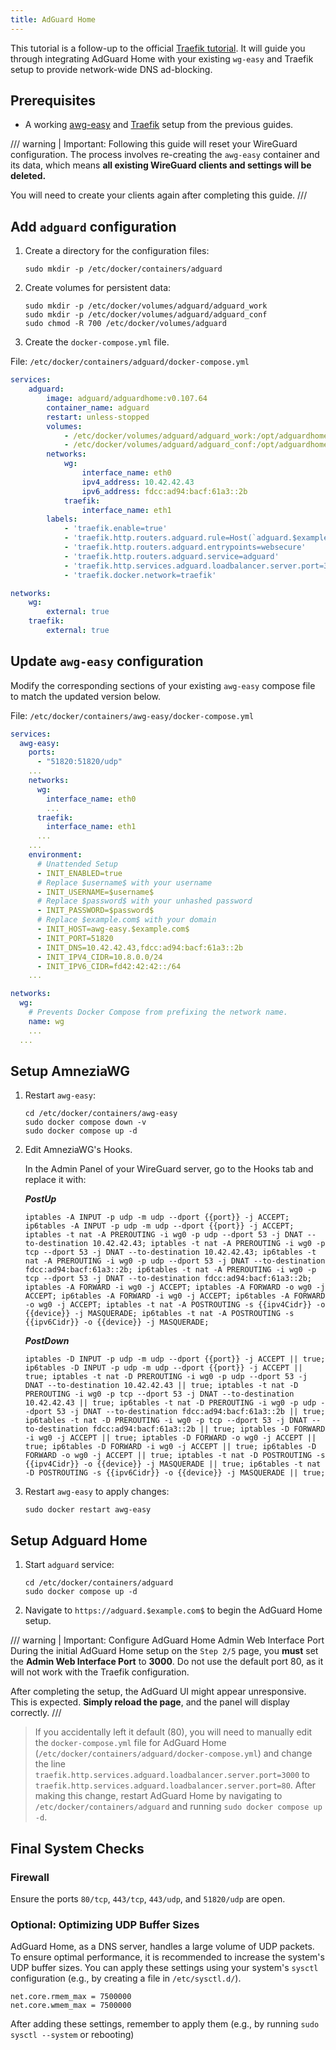```yaml
---
title: AdGuard Home
---
```


This tutorial is a follow-up to the official [Traefik tutorial](./traefik.md). It will guide you through integrating AdGuard Home with your existing `wg-easy` and Traefik setup to provide network-wide DNS ad-blocking.

## Prerequisites

- A working [awg-easy](./basic-installation.md) and [Traefik](./traefik.md) setup from the previous guides.

/// warning | Important: Following this guide will reset your WireGuard configuration.
The process involves re-creating the `awg-easy` container and its data, which means **all existing WireGuard clients and settings will be deleted.**

You will need to create your clients again after completing this guide.
///

## Add `adguard` configuration

1. Create a directory for the configuration files:

    ```shell
    sudo mkdir -p /etc/docker/containers/adguard
    ```

2. Create volumes for persistent data:

    ```shell
    sudo mkdir -p /etc/docker/volumes/adguard/adguard_work
    sudo mkdir -p /etc/docker/volumes/adguard/adguard_conf
    sudo chmod -R 700 /etc/docker/volumes/adguard
    ```

3. Create the `docker-compose.yml` file.

File: `/etc/docker/containers/adguard/docker-compose.yml`

```yaml
services:
    adguard:
        image: adguard/adguardhome:v0.107.64
        container_name: adguard
        restart: unless-stopped
        volumes:
            - /etc/docker/volumes/adguard/adguard_work:/opt/adguardhome/work
            - /etc/docker/volumes/adguard/adguard_conf:/opt/adguardhome/conf
        networks:
            wg:
                interface_name: eth0
                ipv4_address: 10.42.42.43
                ipv6_address: fdcc:ad94:bacf:61a3::2b
            traefik:
                interface_name: eth1
        labels:
            - 'traefik.enable=true'
            - 'traefik.http.routers.adguard.rule=Host(`adguard.$example.com$`)'
            - 'traefik.http.routers.adguard.entrypoints=websecure'
            - 'traefik.http.routers.adguard.service=adguard'
            - 'traefik.http.services.adguard.loadbalancer.server.port=3000'
            - 'traefik.docker.network=traefik'

networks:
    wg:
        external: true
    traefik:
        external: true
```

## Update `awg-easy` configuration

Modify the corresponding sections of your existing `awg-easy` compose file to match the updated version below.

File: `/etc/docker/containers/awg-easy/docker-compose.yml`

```yaml
services:
  awg-easy:
    ports:
      - "51820:51820/udp"
    ...
    networks:
      wg:
        interface_name: eth0
        ...
      traefik:
        interface_name: eth1
      ...
    ...
    environment:
      # Unattended Setup
      - INIT_ENABLED=true
      # Replace $username$ with your username
      - INIT_USERNAME=$username$
      # Replace $password$ with your unhashed password
      - INIT_PASSWORD=$password$
      # Replace $example.com$ with your domain
      - INIT_HOST=awg-easy.$example.com$
      - INIT_PORT=51820
      - INIT_DNS=10.42.42.43,fdcc:ad94:bacf:61a3::2b
      - INIT_IPV4_CIDR=10.8.0.0/24
      - INIT_IPV6_CIDR=fd42:42:42::/64
    ...

networks:
  wg:
    # Prevents Docker Compose from prefixing the network name.
    name: wg
    ...
  ...
```

## Setup AmneziaWG

1. Restart `awg-easy`:

    ```shell
    cd /etc/docker/containers/awg-easy
    sudo docker compose down -v
    sudo docker compose up -d
    ```

2. Edit AmneziaWG's Hooks.

    In the Admin Panel of your WireGuard server, go to the Hooks tab and replace it with:

    **_PostUp_**

    ```shell
    iptables -A INPUT -p udp -m udp --dport {{port}} -j ACCEPT; ip6tables -A INPUT -p udp -m udp --dport {{port}} -j ACCEPT; iptables -t nat -A PREROUTING -i wg0 -p udp --dport 53 -j DNAT --to-destination 10.42.42.43; iptables -t nat -A PREROUTING -i wg0 -p tcp --dport 53 -j DNAT --to-destination 10.42.42.43; ip6tables -t nat -A PREROUTING -i wg0 -p udp --dport 53 -j DNAT --to-destination fdcc:ad94:bacf:61a3::2b; ip6tables -t nat -A PREROUTING -i wg0 -p tcp --dport 53 -j DNAT --to-destination fdcc:ad94:bacf:61a3::2b; iptables -A FORWARD -i wg0 -j ACCEPT; iptables -A FORWARD -o wg0 -j ACCEPT; ip6tables -A FORWARD -i wg0 -j ACCEPT; ip6tables -A FORWARD -o wg0 -j ACCEPT; iptables -t nat -A POSTROUTING -s {{ipv4Cidr}} -o {{device}} -j MASQUERADE; ip6tables -t nat -A POSTROUTING -s {{ipv6Cidr}} -o {{device}} -j MASQUERADE;
    ```

    **_PostDown_**

    ```shell
    iptables -D INPUT -p udp -m udp --dport {{port}} -j ACCEPT || true; ip6tables -D INPUT -p udp -m udp --dport {{port}} -j ACCEPT || true; iptables -t nat -D PREROUTING -i wg0 -p udp --dport 53 -j DNAT --to-destination 10.42.42.43 || true; iptables -t nat -D PREROUTING -i wg0 -p tcp --dport 53 -j DNAT --to-destination 10.42.42.43 || true; ip6tables -t nat -D PREROUTING -i wg0 -p udp --dport 53 -j DNAT --to-destination fdcc:ad94:bacf:61a3::2b || true; ip6tables -t nat -D PREROUTING -i wg0 -p tcp --dport 53 -j DNAT --to-destination fdcc:ad94:bacf:61a3::2b || true; iptables -D FORWARD -i wg0 -j ACCEPT || true; iptables -D FORWARD -o wg0 -j ACCEPT || true; ip6tables -D FORWARD -i wg0 -j ACCEPT || true; ip6tables -D FORWARD -o wg0 -j ACCEPT || true; iptables -t nat -D POSTROUTING -s {{ipv4Cidr}} -o {{device}} -j MASQUERADE || true; ip6tables -t nat -D POSTROUTING -s {{ipv6Cidr}} -o {{device}} -j MASQUERADE || true;
    ```

3. Restart `awg-easy` to apply changes:

    ```shell
    sudo docker restart awg-easy
    ```

## Setup Adguard Home

1. Start `adguard` service:

    ```shell
    cd /etc/docker/containers/adguard
    sudo docker compose up -d
    ```

2. Navigate to `https://adguard.$example.com$` to begin the AdGuard Home setup.

/// warning | Important: Configure AdGuard Home Admin Web Interface Port
During the initial AdGuard Home setup on the `Step 2/5` page, you **must** set the **Admin Web Interface Port** to **3000**. Do not use the default port 80, as it will not work with the Traefik configuration.

After completing the setup, the AdGuard UI might appear unresponsive. This is expected. **Simply reload the page**, and the panel will display correctly.
///

> If you accidentally left it default (80), you will need to manually edit the `docker-compose.yml` file for AdGuard Home (`/etc/docker/containers/adguard/docker-compose.yml`) and change the line `traefik.http.services.adguard.loadbalancer.server.port=3000` to `traefik.http.services.adguard.loadbalancer.server.port=80`. After making this change, restart AdGuard Home by navigating to `/etc/docker/containers/adguard` and running `sudo docker compose up -d`.

## Final System Checks

### Firewall

Ensure the ports `80/tcp`, `443/tcp`, `443/udp`, and `51820/udp` are open.

### Optional: Optimizing UDP Buffer Sizes

AdGuard Home, as a DNS server, handles a large volume of UDP packets. To ensure optimal performance, it is recommended to increase the system's UDP buffer sizes. You can apply these settings using your system's `sysctl` configuration (e.g., by creating a file in `/etc/sysctl.d/`).

```shell
net.core.rmem_max = 7500000
net.core.wmem_max = 7500000
```

After adding these settings, remember to apply them (e.g., by running `sudo sysctl --system` or rebooting)
